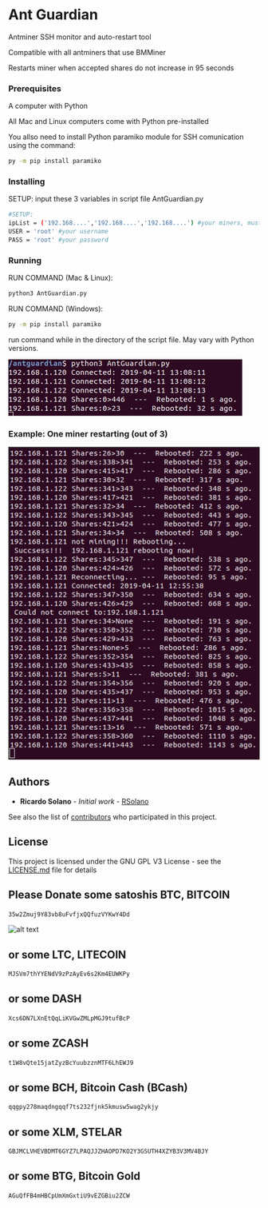 # Ant Guardian

Antminer SSH monitor and auto-restart tool 

Compatible with all antminers that use BMMiner

Restarts miner when accepted shares do not increase in 95 seconds

### Prerequisites

A computer with Python

All Mac and Linux computers come with Python pre-installed

You allso need to install Python paramiko module for SSH comunication using the command:
```sh
py -m pip install paramiko
```

### Installing
SETUP: input these 3 variables in script file AntGuardian.py
```sh
#SETUP:
ipList = ('192.168....','192.168....','192.168....') #your miners, must have the same root password
USER = 'root' #your username
PASS = 'root' #your password
```

### Running
RUN COMMAND (Mac & Linux): 
```sh 
python3 AntGuardian.py
```
RUN COMMAND (Windows):
```sh
py -m pip install paramiko
```

run command while in the directory of the script file. May vary with Python versions.

![alt text](https://raw.githubusercontent.com/rsolano60/Examples/master/init.jpeg)

### Example: One miner restarting (out of 3)

![alt text](https://raw.githubusercontent.com/rsolano60/Examples/master/work.jpeg)

## Authors

* **Ricardo Solano** - *Initial work* - [RSolano](https://github.com/rsolano60)

See also the list of [contributors](https://github.com/your/project/contributors) who participated in this project.

## License

This project is licensed under the GNU GPL V3 License - see the [LICENSE.md](LICENSE.md) file for details

## Please Donate some satoshis BTC, BITCOIN
```sh
35w2Zmuj9Y83vb8uFvfjxQQfuzVYKwY4Dd
```
![alt text](https://blockchain.info/qr?data=35w2Zmuj9Y83vb8uFvfjxQQfuzVYKwY4Dd&size=200)

## or some LTC, LITECOIN
```sh
MJSVm7thYYENdV9zPzAyEv6s2Km4EUWKPy
```
## or some DASH
```sh
Xcs6DN7LXnEtQqLiKVGwZMLpMGJ9tufBcP
```
## or some ZCASH
```sh
t1W8vQte15jatZyzBcYuubzznMTF6LhEWJ9
```
## or some BCH, Bitcoin Cash (BCash)
```sh
qqgpy278maqdngqqf7ts232fjnk5kmusw5wag2ykjy
```
## or some XLM, STELAR
```sh
GBJMCLVHEVBDMT6GYZ7LPAQJJZHAOPD7KO2Y3GSUTH4XZYB3V3MV4BJY
```
## or some BTG, Bitcoin Gold
```sh
AGuQfFB4mHBCpUmXmGxtiU9vEZGBiu2ZCW
```

